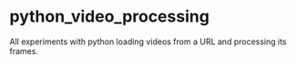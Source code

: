 # python_video_processing
All experiments with python loading videos from a URL and processing its frames.
